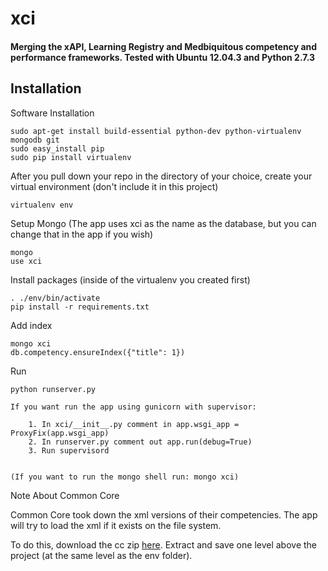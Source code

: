 xci
===

#### Merging the xAPI, Learning Registry and Medbiquitous competency and performance frameworks. Tested with Ubuntu 12.04.3 and Python 2.7.3

## Installation

Software Installation

	sudo apt-get install build-essential python-dev python-virtualenv mongodb git
	sudo easy_install pip
	sudo pip install virtualenv

After you pull down your repo in the directory of your choice, create your virtual environment (don't include it in this project)

	virtualenv env

Setup Mongo (The app uses xci as the name as the database, but you can change that in the app if you wish)
	
	mongo
	use xci

Install packages (inside of the virtualenv you created first)

	. ./env/bin/activate
	pip install -r requirements.txt

Add index

	mongo xci
	db.competency.ensureIndex({"title": 1})

Run

	python runserver.py

	If you want run the app using gunicorn with supervisor:

		1. In xci/__init__.py comment in app.wsgi_app = ProxyFix(app.wsgi_app)
		2. In runserver.py comment out app.run(debug=True)
		3. Run supervisord


	(If you want to run the mongo shell run: mongo xci)


Note About Common Core
	
Common Core took down the xml versions of their competencies. The app will try to load the xml if it exists on the file system.

To do this, download the cc zip [here](http://www.corestandards.org/wp-content/uploads/ccssi.zip). Extract and save one level above the project (at the same level as the env folder).
